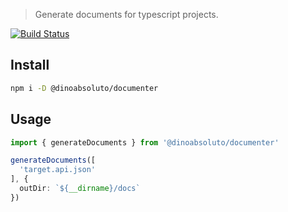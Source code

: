 
> Generate documents for typescript projects.

[![Build Status](https://travis-ci.com/dino-absoluto/documenter-js.svg?branch=master)](https://travis-ci.com/dino-absoluto/documenter-js)


## Install
```bash
npm i -D @dinoabsoluto/documenter
```

## Usage

```typescript
import { generateDocuments } from '@dinoabsoluto/documenter'

generateDocuments([
  'target.api.json'
], {
  outDir: `${__dirname}/docs`
})
```
